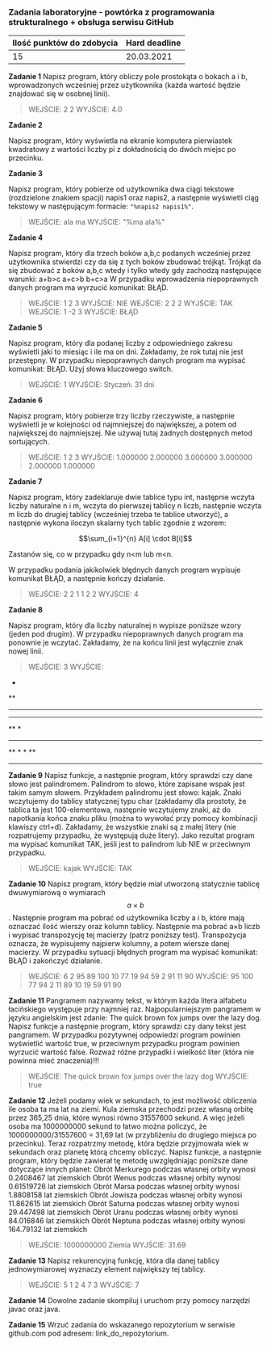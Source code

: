 ### Zadania laboratoryjne - powtórka z programowania strukturalnego + obsługa serwisu GitHub

| Ilość punktów do zdobycia  | Hard deadline   |
| ------------ | ------------ |
| 15  | 20.03.2021  |

**Zadanie 1**
Napisz program, który obliczy pole prostokąta o bokach a i b, wprowadzonych wcześniej przez użytkownika (każda wartość będzie znajdować się w osobnej linii).
> WEJŚCIE:
2
2
WYJŚCIE:
4.0

**Zadanie 2**

Napisz program, który wyświetla na ekranie komputera pierwiastek kwadratowy z wartości liczby pi z dokładnością do dwóch miejsc po przecinku.

**Zadanie 3**

Napisz program, który pobierze od użytkownika dwa ciągi tekstowe (rozdzielone znakiem spacji) napis1 oraz napis2, a następnie wyświetli ciąg tekstowy w następującym formacie: `"%napis2 napis1%"`.

>WEJŚCIE:
ala ma
WYJŚCIE:
"%ma ala%"

**Zadanie 4**

Napisz program, który dla trzech boków a,b,c podanych wcześniej przez użytkownika stwierdzi czy da się z tych boków zbudować trójkąt. 
Trójkąt da się zbudować z boków a,b,c wtedy i tylko wtedy gdy zachodzą następujące warunki:
a+b>c
a+c>b
b+c>a
W przypadku wprowadzenia niepoprawnych danych program ma wyrzucić komunikat: BŁĄD.

>WEJŚCIE:
1 2 3
WYJŚCIE:
NIE
WEJŚCIE:
2 2 2
WYJŚCIE:
TAK
WEJŚCIE:
1 -2 3
WYJŚCIE:
BŁĄD

**Zadanie 5**

Napisz program, który dla podanej liczby z odpowiedniego zakresu wyświetli jaki to miesiąc i ile ma on dni.
Zakładamy, że rok tutaj nie jest przestępny.
W przypadku niepoprawnych danych program ma wypisać komunikat: BŁĄD.
Użyj słowa kluczowego switch.

>WEJŚCIE:
1
WYJŚCIE:
Styczeń: 31 dni

**Zadanie 6**

Napisz program, który pobierze trzy liczby rzeczywiste, a następnie wyświetli je w kolejności od najmniejszej do największej, a potem od największej do najmniejszej. Nie używaj tutaj żadnych dostępnych metod sortujących.

>WEJŚCIE:
1 2 3
WYJŚCIE:
1.000000 2.000000 3.000000
3.000000 2.000000 1.000000

**Zadanie 7**

Napisz program, który zadeklaruje dwie tablice typu int, następnie wczyta liczby naturalne n i m, wczyta do pierwszej tablicy n liczb, następnie wczyta m liczb do drugiej tablicy (wcześniej trzeba te tablice utworzyć), a następnie wykona iloczyn skalarny tych tablic zgodnie z wzorem:

$$\sum_{i=1}^{n} A[i] \cdot B[i]$$

Zastanów się, co w przypadku gdy n<m lub m<n.

W przypadku podania jakikolwiek błędnych danych program wypisuje komunikat BŁĄD, a następnie kończy działanie.
>WEJŚCIE:
2 2
1 1
2 2
WYJŚCIE:
4

**Zadanie 8**

Napisz program, który dla liczby naturalnej n wypisze poniższe wzory (jeden pod drugim).
W przypadku niepoprawnych danych program ma ponownie je wczytać.
Zakładamy, że na końcu linii jest wyłącznie znak nowej linii.
>WEJŚCIE:
3
WYJŚCIE:
*
**
***
***
**
*
***
 **
  *
  *
 **
***  

**Zadanie 9**
Napisz funkcje, a następnie program, który sprawdzi czy dane słowo jest palindromem.
Palindrom to słowo, które zapisane wspak jest takim samym słowem.
Przykładem palindromu jest słowo: kajak.
Znaki wczytujemy do tablicy statycznej typu char (zakładamy dla prostoty, że tablica ta jest 100-elementowa, następnie wczytujemy znaki, aż do napotkania końca znaku pliku (można to wywołać przy pomocy kombinacji klawiszy ctrl+d).
Zakładamy, że wszystkie znaki są z małej litery (nie rozpatrujemy przypadku, że występują duże litery).
Jako rezultat program ma wypisać komunikat TAK, jeśli jest to palindrom lub NIE w przeciwnym przypadku.
>WEJŚCIE:
kajak
WYJŚCIE:
TAK

**Zadanie 10**
Napisz program, który będzie miał utworzoną statycznie tablicę dwuwymiarową o wymiarach $$a \times b$$.
Następnie program ma pobrać od użytkownika liczby a i b, które mają oznaczać ilość wierszy oraz kolumn tablicy.
Następnie ma pobrać a×b liczb i wypisać transpozycję tej macierzy (patrz poniższy test).
Transpozycja oznacza, że wypisujemy najpierw kolumny, a potem wiersze danej macierzy.
W przypadku sytuacji błędnych program ma wypisać komunikat: BŁĄD i zakończyć działanie.
>WEJŚCIE:
6 2
95 89
100 10
77 19
94 59
2 91
11 90
WYJŚCIE:
95 100 77 94 2 11
89 10 19 59 91 90

**Zadanie 11**
Pangramem nazywamy tekst, w którym każda litera alfabetu łacińskiego występuje przy najmniej raz.
Najpopularniejszym pangramem w języku angielskim jest zdanie:
The quick brown fox jumps over the lazy dog.
Napisz funkcje a następnie program, który sprawdzi czy dany tekst jest pangramem.
W przypadku pozytywnej odpowiedzi program powinien wyświetlić wartość true, w przeciwnym przypadku program powinien wyrzucić wartość false.
Rozważ różne przypadki i wielkość liter (która nie powinna mieć znaczenia)!!!
>WEJŚCIE:
The quick brown fox jumps over the lazy dog
WYJŚCIE:
true

**Zadanie 12**
Jeżeli podamy wiek w sekundach, to jest możliwość obliczenia ile osoba ta ma lat na ziemi.
Kula ziemska przechodzi przez własną orbitę przez 365,25 dnia, które wynosi równo 31557600 sekund.
A więc jeżeli osoba ma 1000000000 sekund to łatwo można policzyć, że 1000000000/31557600 = 31,69 lat (w przybliżeniu do drugiego miejsca po przecinku).
Teraz rozpatrzmy metodę, która będzie przyjmowała wiek w sekundach oraz planetę którą chcemy obliczyć.
Napisz funkcje, a następnie program, który będzie zawierał tę metodę uwzględniając poniższe dane dotyczące innych planet:
Obrót Merkurego podczas własnej orbity wynosi 0.2408467 lat ziemskich
Obrót Wenus podczas własnej orbity wynosi 0.61519726 lat ziemskich
Obrót Marsa podczas własnej orbity wynosi 1.8808158 lat ziemskich
Obrót Jowisza podczas własnej orbity wynosi 11.862615 lat ziemskich
Obrót Saturna podczas własnej orbity wynosi 29.447498 lat ziemskich
Obrót Uranu podczas własnej orbity wynosi 84.016846 lat ziemskich
Obrót Neptuna podczas własnej orbity wynosi 164.79132 lat ziemskich
>WEJŚCIE:
1000000000
Ziemia
WYJŚCIE:
31.69

**Zadanie 13**
Napisz rekurencyjną funkcję, która dla danej tablicy jednowymiarowej wyznaczy element największy tej tablicy.

>WEJŚCIE:
5
1 2 4 7 3
WYJŚCIE:
7

**Zadanie 14**
Dowolne zadanie skompiluj i uruchom przy pomocy narzędzi javac oraz java.

**Zadanie 15** 
Wrzuć zadania do wskazanego repozytorium w serwisie github.com pod adresem: link_do_repozytorium.